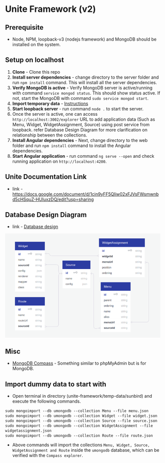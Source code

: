 # Unite Framework (v2)

## Prerequisite

- Node, NPM, loopback-v3 (nodejs framework) and MongoDB should be installed on the system.
 
## Setup on localhost

1. **Clone** - Clone this repo 
2. **Install server dependencies** - change directory to the server folder and run ```npm install``` command. This will install all the server dependencies.
3. **Verify MongoDB is active** - Verify MongoDB server is active/running with command ```service mongod status```. This should show status active. If not, start the MongoDB with command ```sudo service mongod start```.
4. **Import temporary data** - [Instructions](tree/v2/temp-data/sunbird)
4. **Start loopback server** - run command ```node .``` to start the server.
5. Once the server is active, one can access ```http://localhost:3002/explorer``` URL to add application data (Such as Menu, Widget, WidgetAssignment, Source) using post service from loopback. refer Database Design Diagram for more clarification on relationship between the collections.
6. **Install Angular dependencies** - Next, change directory to the web folder and run ```npm install``` command to install the Angular dependencies.
7. **Start Angular application** - run command ```ng serve --open``` and check running application on ```http://localhost:4200```.

## Unite Documentation Link

-  link - https://docs.google.com/document/d/1cin9yFF5QIiw02xFJVsFWsmwnbd5cHSquZ-HUIuxzDQ/edit?usp=sharing

## Database Design Diagram

-  link - <a href="https://app.quickdatabasediagrams.com/#/schema/kgDNgaLMYESb-suRwpJeGw" target="_blank">Database design</a>

![unite database design](unite-database-design.png)

## Misc

- [MongoDB Compass](https://www.mongodb.com/products/compass) - Something similar to phpMyAdmin but is for MongoDB.

## Import dummy data to start with

- Open terminal in directory (unite-framework/temp-data/sunbird) and execute the following commands.

```
sudo mongoimport --db umongodb --collection Menu --file menu.json
sudo mongoimport --db umongodb --collection Widget --file widget.json
sudo mongoimport --db umongodb --collection Source --file source.json
sudo mongoimport --db umongodb --collection WidgetAssignment --file widgetassignment.json
sudo mongoimport --db umongodb --collection Route --file route.json
```
- Above commands will import the collections ```Menu, Widget, Source, WidgetAssignment and Route``` inside the ```umongodb``` database, which can be verified with the ```Compass explorer```.